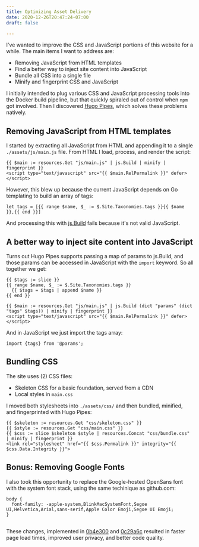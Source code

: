 ```yaml
---
title: Optimizing Asset Delivery
date: 2020-12-26T20:47:24-07:00
draft: false

---
```


I've wanted to improve the CSS and JavaScript portions of this website for a 
while. The main items I want to address are:
- Removing JavaScript from HTML templates
- Find a better way to inject site content into JavaScript
- Bundle all CSS into a single file
- Minify and fingerprint CSS and JavaScript

I initially intended to plug various CSS and JavaScript processing tools into the 
Docker build pipeline, but that quickly spiraled out of control when `npm` got involved.
Then I discovered [Hugo Pipes](https://gohugo.io/hugo-pipes/introduction/), which 
solves these problems natively.


##
## Removing JavaScript from HTML templates

I started by extracting all JavaScript from HTML and appending it to a single `./assets/js/main.js` file. 
From HTML I load, process, and render the script:
```
{{ $main := resources.Get "js/main.js" | js.Build | minify | fingerprint }}
<script type="text/javascript" src="{{ $main.RelPermalink }}" defer></script>
```

However, this blew up because the current JavaScript depends on Go templating to build an array of tags:
```
let tags = [{{ range $name, $_ := $.Site.Taxonomies.tags }}{{ $name }},{{ end }}]
```

And processing this with [js.Build](https://gohugo.io/hugo-pipes/js/) fails because it's not valid JavaScript. 

##
## A better way to inject site content into JavaScript

Turns out Hugo Pipes supports passing a map of params to js.Build, and those params can be accessed in JavaScript with the
`import` keyword. So all together we get:
```
{{ $tags := slice }}
{{ range $name, $_ := $.Site.Taxonomies.tags }}
  {{ $tags = $tags | append $name }} 
{{ end }}

{{ $main := resources.Get "js/main.js" | js.Build (dict "params" (dict "tags" $tags)) | minify | fingerprint }}
<script type="text/javascript" src="{{ $main.RelPermalink }}" defer></script>
```

And in JavaScript we just import the tags array:
```
import {tags} from '@params';
```

##
## Bundling CSS

The site uses (2) CSS files:
- Skeleton CSS for a basic foundation, served from a CDN
- Local styles in `main.css`

I moved both stylesheets into `./assets/css/` and then bundled, minified, and fingerprinted
with Hugo Pipes:

```
{{ $skeleton := resources.Get "css/skeleton.css" }}
{{ $style := resources.Get "css/main.css" }}
{{ $css := slice $skeleton $style | resources.Concat "css/bundle.css" | minify | fingerprint }}
<link rel="stylesheet" href="{{ $css.Permalink }}" integrity="{{ $css.Data.Integrity }}">
```


##
## Bonus: Removing Google Fonts

I also took this opportunity to replace the Google-hosted OpenSans font with 
the system font stack, using the same techinique as github.com:
```
body {
  font-family: -apple-system,BlinkMacSystemFont,Segoe UI,Helvetica,Arial,sans-serif,Apple Color Emoji,Segoe UI Emoji;
}
```

##
These changes, implemented in 
[0b4e300](https://github.com/bndw/len.to/commit/0b4e3002b03bb49ad08efc69e941f99e6a7c0da2) and 
[0c29a6c](https://github.com/bndw/len.to/commit/0c29a6c13b4f2c20943d31fd073e0c721d17b002) 
resulted in faster page load times, improved user privacy, and better code quality.
##

